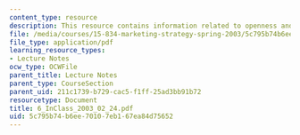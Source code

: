 ```yaml
---
content_type: resource
description: This resource contains information related to openness and value creation.
file: /media/courses/15-834-marketing-strategy-spring-2003/5c795b74b6ee70107eb167ea84d75652_6_InClass_2003_02_24.pdf
file_type: application/pdf
learning_resource_types:
- Lecture Notes
ocw_type: OCWFile
parent_title: Lecture Notes
parent_type: CourseSection
parent_uid: 211c1739-b729-cac5-f1ff-25ad3bb91b72
resourcetype: Document
title: 6_InClass_2003_02_24.pdf
uid: 5c795b74-b6ee-7010-7eb1-67ea84d75652
---
```

